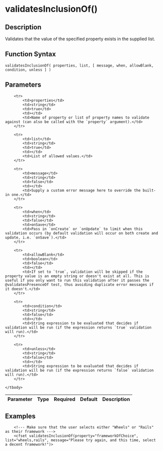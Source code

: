 # validatesInclusionOf()

## Description
Validates that the value of the specified property exists in the supplied list.

## Function Syntax
	validatesInclusionOf( properties, list, [ message, when, allowBlank, condition, unless ] )


## Parameters
<table>
	<thead>
		<tr>
			<th>Parameter</th>
			<th>Type</th>
			<th>Required</th>
			<th>Default</th>
			<th>Description</th>
		</tr>
	</thead>
	<tbody>
		
		<tr>
			<td>properties</td>
			<td>string</td>
			<td>true</td>
			<td></td>
			<td>Name of property or list of property names to validate against (can also be called with the `property` argument).</td>
		</tr>
		
		<tr>
			<td>list</td>
			<td>string</td>
			<td>true</td>
			<td></td>
			<td>List of allowed values.</td>
		</tr>
		
		<tr>
			<td>message</td>
			<td>string</td>
			<td>false</td>
			<td></td>
			<td>Supply a custom error message here to override the built-in one.</td>
		</tr>
		
		<tr>
			<td>when</td>
			<td>string</td>
			<td>false</td>
			<td>onSave</td>
			<td>Pass in `onCreate` or `onUpdate` to limit when this validation occurs (by default validation will occur on both create and update, i.e. `onSave`).</td>
		</tr>
		
		<tr>
			<td>allowBlank</td>
			<td>boolean</td>
			<td>false</td>
			<td></td>
			<td>If set to `true`, validation will be skipped if the property value is an empty string or doesn't exist at all. This is useful if you only want to run this validation after it passes the @validatesPresenceOf test, thus avoiding duplicate error messages if it doesn't.</td>
		</tr>
		
		<tr>
			<td>condition</td>
			<td>string</td>
			<td>false</td>
			<td></td>
			<td>String expression to be evaluated that decides if validation will be run (if the expression returns `true` validation will run).</td>
		</tr>
		
		<tr>
			<td>unless</td>
			<td>string</td>
			<td>false</td>
			<td></td>
			<td>String expression to be evaluated that decides if validation will be run (if the expression returns `false` validation will run).</td>
		</tr>
		
	</tbody>
</table>


## Examples
	
		<!--- Make sure that the user selects either "Wheels" or "Rails" as their framework --->
		<cfset validatesInclusionOf(property="frameworkOfChoice", list="wheels,rails", message="Please try again, and this time, select a decent framework!")>
